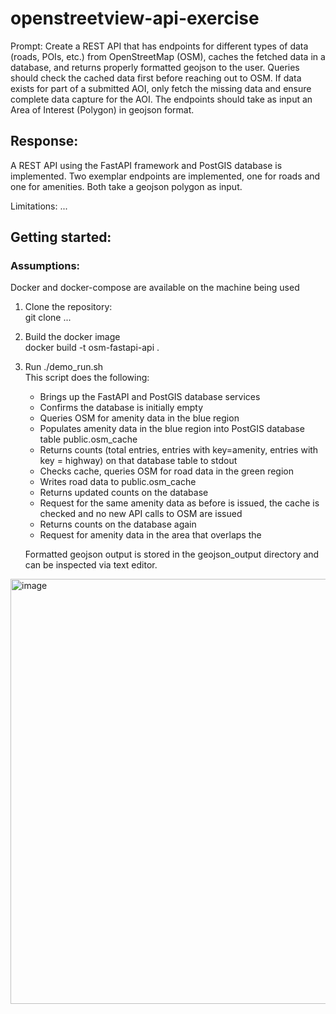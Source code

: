 # openstreetview-api-exercise
Prompt: Create a REST API that has endpoints for different types of data (roads, POIs, etc.) from OpenStreetMap (OSM), caches the fetched data in a database, and returns properly formatted geojson to the user. Queries should check the cached data first before reaching out to OSM. If data exists for part of a submitted AOI, only fetch the missing data and ensure complete data capture for the AOI. The endpoints should take as input an Area of Interest (Polygon) in geojson format.

## Response: 
A REST API using the FastAPI framework and PostGIS database is implemented. Two exemplar endpoints are implemented, one for roads and one for amenities. Both take a geojson polygon as input.


Limitations: ...


## Getting started:
### Assumptions: 
   Docker and docker-compose are available on the machine being used

1. Clone the repository: \
   git clone ...

2. Build the docker image \
   docker build -t osm-fastapi-api .

3. Run ./demo_run.sh \
     This script does the following: 
      - Brings up the FastAPI and PostGIS database services
      - Confirms the database is initially empty
      - Queries OSM for amenity data in the blue region
      - Populates amenity data in the blue region into PostGIS database table public.osm_cache
      - Returns counts (total entries, entries with key=amenity, entries with key = highway) on that database table to stdout
      - Checks cache, queries OSM for road data in the green region
      - Writes road data to public.osm_cache
      - Returns updated counts on the database
      - Request for the same amenity data as before is issued, the cache is checked and no new API calls to OSM are issued
      - Returns counts on the database again
      - Request for amenity data in the area that overlaps the 

      

   Formatted geojson output is stored in the geojson_output directory and can be inspected via text editor.

<img width="1265" height="680" alt="image" src="https://github.com/user-attachments/assets/eff94007-202d-4075-8ae4-8625f5467fe3" />

